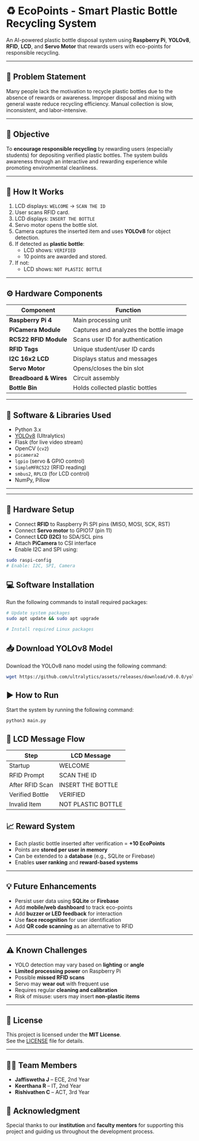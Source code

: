 # ♻️ EcoPoints - Smart Plastic Bottle Recycling System

An AI-powered plastic bottle disposal system using **Raspberry Pi**, **YOLOv8**, **RFID**, **LCD**, and **Servo Motor** that rewards users with eco-points for responsible recycling.

---

## 🧠 Problem Statement

Many people lack the motivation to recycle plastic bottles due to the absence of rewards or awareness. Improper disposal and mixing with general waste reduce recycling efficiency. Manual collection is slow, inconsistent, and labor-intensive.

---

## 🎯 Objective

To **encourage responsible recycling** by rewarding users (especially students) for depositing verified plastic bottles. The system builds awareness through an interactive and rewarding experience while promoting environmental cleanliness.

---

## 🚀 How It Works

1. LCD displays: `WELCOME` → `SCAN THE ID`
2. User scans RFID card.
3. LCD displays: `INSERT THE BOTTLE`
4. Servo motor opens the bottle slot.
5. Camera captures the inserted item and uses **YOLOv8** for object detection.
6. If detected as **plastic bottle**:
   - LCD shows: `VERIFIED`
   - 10 points are awarded and stored.
7. If not:
   - LCD shows: `NOT PLASTIC BOTTLE`

---

## ⚙️ Hardware Components

| Component             | Function                                   |
|----------------------|--------------------------------------------|
| **Raspberry Pi 4**    | Main processing unit                       |
| **PiCamera Module**   | Captures and analyzes the bottle image     |
| **RC522 RFID Module** | Scans user ID for authentication           |
| **RFID Tags**         | Unique student/user ID cards               |
| **I2C 16x2 LCD**      | Displays status and messages               |
| **Servo Motor**       | Opens/closes the bin slot                  |
| **Breadboard & Wires**| Circuit assembly                           |
| **Bottle Bin**        | Holds collected plastic bottles            |

---

## 🧰 Software & Libraries Used

- Python 3.x
- [YOLOv8](https://github.com/ultralytics/ultralytics) (Ultralytics)
- Flask (for live video stream)
- OpenCV (`cv2`)
- `picamera2`
- `lgpio` (servo & GPIO control)
- `SimpleMFRC522` (RFID reading)
- `smbus2`, `RPLCD` (for LCD control)
- NumPy, Pillow

---


---

## 🔌 Hardware Setup

- Connect **RFID** to Raspberry Pi SPI pins (MISO, MOSI, SCK, RST)
- Connect **Servo motor** to GPIO17 (pin 11)
- Connect **LCD (I2C)** to SDA/SCL pins
- Attach **PiCamera** to CSI interface
- Enable I2C and SPI using:

```bash
sudo raspi-config
# Enable: I2C, SPI, Camera
```

## 💻 Software Installation

Run the following commands to install required packages:

```bash
# Update system packages
sudo apt update && sudo apt upgrade

# Install required Linux packages
```

## 📥 Download YOLOv8 Model

Download the YOLOv8 nano model using the following command:

```bash
wget https://github.com/ultralytics/assets/releases/download/v0.0.0/yolov8n.pt
```

## ▶️ How to Run

Start the system by running the following command:

```bash
python3 main.py
```

## 🔄 LCD Message Flow

| Step               | LCD Message         |
|--------------------|---------------------|
| Startup            | WELCOME             |
| RFID Prompt        | SCAN THE ID         |
| After RFID Scan    | INSERT THE BOTTLE   |
| Verified Bottle    | VERIFIED            |
| Invalid Item       | NOT PLASTIC BOTTLE  |


## 📈 Reward System

- Each plastic bottle inserted after verification = **+10 EcoPoints**
- Points are **stored per user in memory**
- Can be extended to a **database** (e.g., SQLite or Firebase)
- Enables **user ranking** and **reward-based systems**

---

## 💡 Future Enhancements

- Persist user data using **SQLite** or **Firebase**
- Add **mobile/web dashboard** to track eco-points
- Add **buzzer or LED feedback** for interaction
- Use **face recognition** for user identification
- Add **QR code scanning** as an alternative to RFID

---

## ⚠️ Known Challenges

- YOLO detection may vary based on **lighting** or **angle**
- **Limited processing power** on Raspberry Pi
- Possible **missed RFID scans**
- Servo may **wear out** with frequent use
- Requires regular **cleaning and calibration**
- Risk of misuse: users may insert **non-plastic items**

---

## 📜 License

This project is licensed under the **MIT License**.  
See the [LICENSE](./LICENSE) file for details.

---

## 👨‍💻 Team Members

- **Jaffiswetha J** – ECE, 2nd Year  
- **Keerthana R** – IT, 2nd Year  
- **Rishivathen C** – ACT, 3rd Year

## 📣 Acknowledgment

Special thanks to our **institution** and **faculty mentors** for supporting this project and guiding us throughout the development process.

